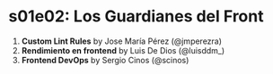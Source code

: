 # s01e02: Los Guardianes del Front
1. **Custom Lint Rules** by Jose María Pérez (@jmperezra)
2. **Rendimiento en frontend** by Luis De Dios (@luisddm_)
3. **Frontend DevOps** by Sergio Cinos (@scinos)
